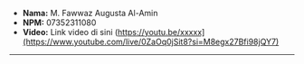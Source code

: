 

- **Nama:** M. Fawwaz Augusta Al-Amin
- **NPM:** 07352311080
- **Video:** Link video di sini (https://youtu.be/xxxxx](https://www.youtube.com/live/0ZaOq0jSit8?si=M8egx27Bfi98jQY7)


---

